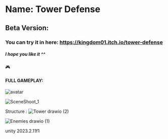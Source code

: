 # Name:  Tower Defense
## Beta Version: 
### You can try it in here: https://kingdom01.itch.io/tower-defense

##### I hope you like it ^^
🎮 
#### FULL GAMEPLAY: 

![avatar](https://github.com/HNH-201002/Tower-Defense-3D/assets/51502661/a42bcb31-2c8e-4bae-8a2d-5fa42919835c)

![SceneShoot_1](https://github.com/HNH-201002/Tower-Defense-3D/assets/51502661/1bf3db00-9d23-496c-8a75-ccc4d8112302)

Structure :
![Tower drawio (2)](https://github.com/HNH-201002/Tower-Defense-3D/assets/51502661/bacf3b93-840b-4895-80dc-5932a5b777f1)

![Enemies drawio (1)](https://github.com/HNH-201002/Tower-Defense-3D/assets/51502661/3d77e4f3-99f9-4cec-aa71-a9e28cddd61c)

unity 2023.2.11f1
